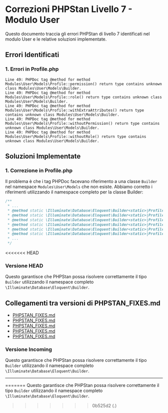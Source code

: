 # Correzioni PHPStan Livello 7 - Modulo User

Questo documento traccia gli errori PHPStan di livello 7 identificati nel modulo User e le relative soluzioni implementate.

## Errori Identificati

### 1. Errori in Profile.php

```
Line 49: PHPDoc tag @method for method Modules\User\Models\Profile::permission() return type contains unknown class Modules\User\Models\Builder.
Line 49: PHPDoc tag @method for method Modules\User\Models\Profile::role() return type contains unknown class Modules\User\Models\Builder.
Line 49: PHPDoc tag @method for method Modules\User\Models\Profile::withExtraAttributes() return type contains unknown class Modules\User\Models\Builder.
Line 49: PHPDoc tag @method for method Modules\User\Models\Profile::withoutPermission() return type contains unknown class Modules\User\Models\Builder.
Line 49: PHPDoc tag @method for method Modules\User\Models\Profile::withoutRole() return type contains unknown class Modules\User\Models\Builder.
```

## Soluzioni Implementate

### 1. Correzione in Profile.php

Il problema è che i tag PHPDoc facevano riferimento a una classe `Builder` nel namespace `Modules\User\Models` che non esiste. Abbiamo corretto i riferimenti utilizzando il namespace completo per la classe Builder:

```php
/**
 * ...
 * @method static \Illuminate\Database\Eloquent\Builder<static>|Profile permission($permissions, $without = false)
 * @method static \Illuminate\Database\Eloquent\Builder<static>|Profile query()
 * @method static \Illuminate\Database\Eloquent\Builder<static>|Profile role($roles, $guard = null, $without = false)
 * @method static \Illuminate\Database\Eloquent\Builder<static>|Profile withExtraAttributes()
 * @method static \Illuminate\Database\Eloquent\Builder<static>|Profile withoutPermission($permissions)
 * @method static \Illuminate\Database\Eloquent\Builder<static>|Profile withoutRole($roles, $guard = null)
 * ...
 */
```

<<<<<<< HEAD
### Versione HEAD

Questo garantisce che PHPStan possa risolvere correttamente il tipo `Builder` utilizzando il namespace completo `\Illuminate\Database\Eloquent\Builder`. 
## Collegamenti tra versioni di PHPSTAN_FIXES.md
* [PHPSTAN_FIXES.md](../../../Xot/docs/phpstan/PHPSTAN_FIXES.md)
* [PHPSTAN_FIXES.md](../../../Xot/docs/PHPSTAN_FIXES.md)
* [PHPSTAN_FIXES.md](../../../User/docs/PHPSTAN_FIXES.md)
* [PHPSTAN_FIXES.md](../../../UI/docs/PHPSTAN_FIXES.md)
* [PHPSTAN_FIXES.md](../../../Media/docs/PHPSTAN_FIXES.md)


### Versione Incoming

Questo garantisce che PHPStan possa risolvere correttamente il tipo `Builder` utilizzando il namespace completo `\Illuminate\Database\Eloquent\Builder`. 

---

=======
Questo garantisce che PHPStan possa risolvere correttamente il tipo `Builder` utilizzando il namespace completo `\Illuminate\Database\Eloquent\Builder`. 
>>>>>>> 0b525d2 (.)
